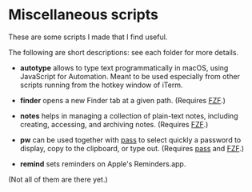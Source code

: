 # Miscellaneous scripts

These are some scripts I made that I find useful.

The following are short descriptions: see each folder for more details.

- **autotype** allows to type text programmatically in macOS,
  using JavaScript for Automation.
  Meant to be used especially from other scripts
  running from the hotkey window of iTerm.

- **finder** opens a new Finder tab at a given path.
  (Requires [FZF](https://github.com/junegunn/fzf).)

- **notes** helps in managing a collection of plain-text notes,
  including creating, accessing, and archiving notes.
  (Requires [FZF](https://github.com/junegunn/fzf).)

- **pw** can be used together with [pass](https://www.passwordstore.org)
  to select quickly a password to display, copy to the clipboard, or type out.
  (Requires [pass](https://www.passwordstore.org)
  and [FZF](https://github.com/junegunn/fzf).)

- **remind** sets reminders on Apple's Reminders.app.

(Not all of them are there yet.)
